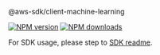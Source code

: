 @aws-sdk/client-machine-learning

[![NPM version](https://img.shields.io/npm/v/@aws-sdk/client-machine-learning/rc.svg)](https://www.npmjs.com/package/@aws-sdk/client-machine-learning)
[![NPM downloads](https://img.shields.io/npm/dm/@aws-sdk/client-machine-learning.svg)](https://www.npmjs.com/package/@aws-sdk/client-machine-learning)

For SDK usage, please step to [SDK readme](https://github.com/aws/aws-sdk-js-v3).
